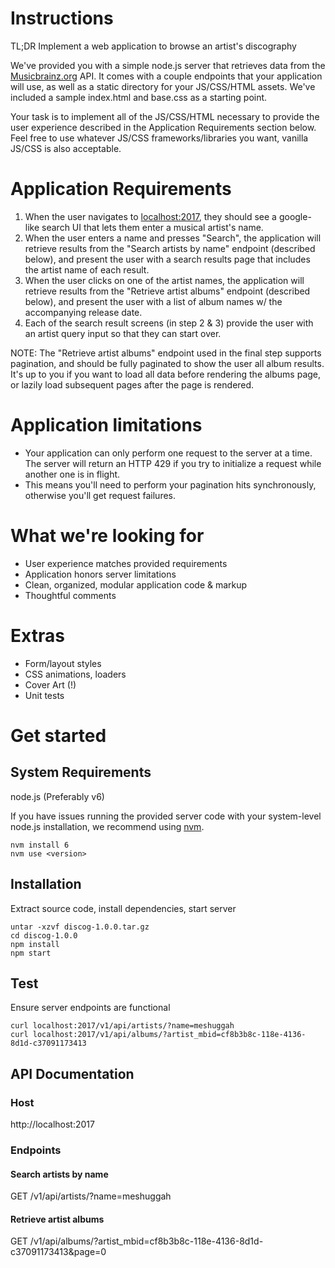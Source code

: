 # Instructions

TL;DR Implement a web application to browse an artist's discography

We've provided you with a simple node.js server that retrieves data from the [Musicbrainz.org](http://musicbrainz.org) API.  It comes with a couple endpoints that your application will use, as well as a static directory for your JS/CSS/HTML assets.  We've included a sample index.html and base.css as a starting point.

Your task is to implement all of the JS/CSS/HTML necessary to provide the user experience described in the Application Requirements section below. Feel free to use whatever JS/CSS frameworks/libraries you want, vanilla JS/CSS is also acceptable.

# Application Requirements

1. When the user navigates to [localhost:2017](http://localhost:2017), they should see a google-like search UI that lets them enter a musical artist's name.
2. When the user enters a name and presses "Search", the application will retrieve results from the "Search artists by name" endpoint (described below), and present the user with a search results page that includes the artist name of each result.
3. When the user clicks on one of the artist names, the application will retrieve results from the "Retrieve artist albums" endpoint (described below), and present the user with a list of album names w/ the accompanying release date.
4. Each of the search result screens (in step 2 & 3) provide the user with an artist query input so that they can start over.

NOTE: The "Retrieve artist albums" endpoint used in the final step supports pagination, and should be fully paginated to show the user all album results.  It's up to you if you want to load all data before rendering the albums page, or lazily load subsequent pages after the page is rendered.

# Application limitations

- Your application can only perform one request to the server at a time.  The server will return an HTTP 429 if you try to initialize a request while another one is in flight.
- This means you'll need to perform your pagination hits synchronously, otherwise you'll get request failures.

# What we're looking for

- User experience matches provided requirements
- Application honors server limitations
- Clean, organized, modular application code & markup
- Thoughtful comments

# Extras

- Form/layout styles
- CSS animations, loaders
- Cover Art (!)
- Unit tests

# Get started

## System Requirements

node.js (Preferably v6)

If you have issues running the provided server code with your system-level node.js installation, we recommend using [nvm](https://github.com/creationix/nvm).

```
nvm install 6
nvm use <version>
```

## Installation

Extract source code, install dependencies, start server
```
untar -xzvf discog-1.0.0.tar.gz
cd discog-1.0.0
npm install
npm start
```

## Test

Ensure server endpoints are functional
```
curl localhost:2017/v1/api/artists/?name=meshuggah
curl localhost:2017/v1/api/albums/?artist_mbid=cf8b3b8c-118e-4136-8d1d-c37091173413
```

## API Documentation

### Host
http://localhost:2017

### Endpoints

#### Search artists by name
GET /v1/api/artists/?name=meshuggah

#### Retrieve artist albums
GET /v1/api/albums/?artist_mbid=cf8b3b8c-118e-4136-8d1d-c37091173413&page=0
